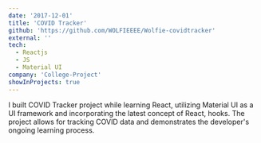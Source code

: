 ```yaml
---
date: '2017-12-01'
title: 'COVID Tracker'
github: 'https://github.com/WOLFIEEEE/Wolfie-covidtracker'
external: ''
tech:
  - Reactjs
  - JS
  - Material UI
company: 'College-Project'
showInProjects: true
---
```


I built COVID Tracker project while learning React, utilizing Material UI as a UI framework and incorporating the latest concept of React, hooks. The project allows for tracking COVID data and demonstrates the developer's ongoing learning process.

